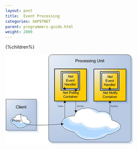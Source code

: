 ```yaml
---
layout: post
title:  Event Processing
categories: XAP97NET
parent: programmers-guide.html
weight: 2800
---
```


{%children%}

![Net_polling_notify_cont.jpg](/attachment_files/dotnet/Net_polling_notify_cont.jpg)
